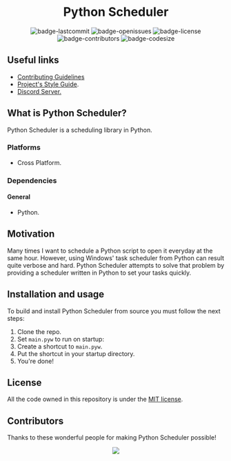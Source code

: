 <h1 align="center">Python Scheduler</h1>

<p align="center">
  <img alt="badge-lastcommit" src="https://img.shields.io/github/last-commit/GaryNLOL/Python-Scheduler?style=for-the-badge">
  <img alt="badge-openissues" src="https://img.shields.io/github/issues-raw/GaryNLOL/Python-Scheduler?style=for-the-badge">
  <img alt="badge-license" src="https://img.shields.io/github/license/GaryNLOL/Python-Scheduler?style=for-the-badge">
  <img alt="badge-contributors" src="https://img.shields.io/github/contributors/GaryNLOL/Python-Scheduler?style=for-the-badge">
  <img alt="badge-codesize" src="https://img.shields.io/github/languages/code-size/GaryNLOL/Python-Scheduler?style=for-the-badge">
</p>

## Useful links
- [Contributing Guidelines](https://github.com/GaryNLOL/Python-Scheduler/blob/main/docs/CONTRIBUTING.md)
- [Project's Style Guide](https://github.com/GaryNLOL/Style-Guides/).
- [Discord Server.](https://discord.gg/RQN6gcDQwX)

## What is Python Scheduler?
Python Scheduler is a scheduling library in Python.

### Platforms
- Cross Platform.

### Dependencies
#### General
- Python.

## Motivation
Many times I want to schedule a Python script to open it everyday at the same hour. However, using Windows' task scheduler from Python can result quite verbose and hard. Python Scheduler attempts to solve that problem by providing a scheduler written in Python to set your tasks quickly.

## Installation and usage
To build and install Python Scheduler from source you must follow the next steps:
1. Clone the repo.
2. Set `main.pyw` to run on startup:
  1. Create a shortcut to `main.pyw`.
  2. Put the shortcut in your startup directory.
3. You're done!

## License
All the code owned in this repository is under the [MIT license](https://github.com/GaryNLOL/Python-Scheduler/blob/main/LICENSE).

## Contributors
Thanks to these wonderful people for making Python Scheduler possible!

<p align="center"><a href="https://github.com/GaryNLOL/Supple-Crystal/graphs/contributors"><img src="https://contrib.rocks/image?repo=GaryNLOL/Supple-Crystal" /></a></p>

